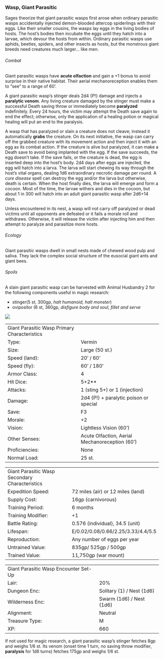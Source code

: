 ### Wasp, Giant Parasitic

Sages theorize that giant parasitic wasps first arose when ordinary parasitic wasps accidentally injected demon-blooded attercop spiderlings with their eggs. Like their smaller cousins, the wasps lay eggs in the living bodies of hosts. The host’s bodies then incubate the eggs until they hatch into a larvae, which devour the hosts from within. Ordinary parasitic wasps use aphids, beetles, spiders, and other insects as hosts, but the monstrous giant breeds need creatures much larger… like men.

###### Combat

Giant parasitic wasps have **acute olfaction** and gain a +1 bonus to avoid surprise in their native habitat. Their aerial mechanoreception enables them to “see” to a range of 60’.

A giant parasitic wasp’s stinger deals 2d4 {P!} damage and injects a **paralytic venom**. Any living creature damaged by the stinger must make a successful Death saving throw or immediately become **paralyzed** indefinitely. Every 24 hours, the victim may attempt the Death save again to end the effect; otherwise, only the application of a healing potion or magical healing will put an end to the paralysis.

A wasp that has paralyzed or slain a creature does not cleave; instead it automatically **grabs** the creature. On its next initiative, the wasp can carry off the grabbed creature with its movement action and then inject it with an egg as its combat action. If the creature is alive but paralyzed, it can make a Death save to avoid being implanted with the egg. If the save succeeds, the egg doesn’t take. If the save fails, or the creature is dead, the egg is inserted deep into the host’s body. 2d4 days after eggs are injected, the egg will hatch into a larva. The larva will start chewing its way through the host’s vital organs, dealing 1d6 extraordinary necrotic damage per round. A *cure disease* spell can destroy the egg and/or the larva but otherwise, death is certain. When the host finally dies, the larva will emerge and form a cocoon. Most of the time, the larvae withers and dies in the cocoon, but about 1 in 300 will hatch into an adult giant parasitic wasp after 2d6+14 days.

Unless encountered in its nest, a wasp will not carry off paralyzed or dead victims until all opponents are defeated or it fails a morale roll and withdraws. Otherwise, it will release the victim after injecting him and then attempt to paralyze and parasitize more hosts.

###### Ecology

Giant parasitic wasps dwell in small nests made of chewed wood pulp and saliva. They lack the complex social structure of the eusocial giant ants and giant bees.

###### Spoils

A slain giant parasitic wasp can be harvested with Animal Husbandry 2 for the following components useful in magic research:

* stinger(5 st, 300gp, *halt humanoid, halt monster*)
* ovipositor (6 st, 360gp, *disfigure body and soul, fillet and serve*

![](data:image/png;base64...)

|  |  |
| --- | --- |
| Giant Parasitic Wasp Primary Characteristics | |
| Type: | Vermin |
| Size: | Large (50 st.) |
| Speed (land): | 20’ / 60’ |
| Speed (fly): | 60’ / 180’ |
| Armor Class: | 4 |
| Hit Dice: | 5+2\*\* |
| Attacks: | 1 (sting 5+) or 1 (injection) |
| Damage: | 2d4 {P!} + paralytic poison or  special |
| Save: | F3 |
| Morale: | +2 |
| Vision: | Lightless Vision (60’) |
| Other Senses: | Acute Olfaction, Aerial Mechanoreception (60’) |
| Proficiencies: | None |
| Normal Load: | 25 st. |

|  |  |
| --- | --- |
| Giant Parasitic Wasp Secondary Characteristics | |
| Expedition Speed: | 72 miles (air) or 12 miles (land) |
| Supply Cost: | 16gp (carnivorous) |
| Training Period: | 6 months |
| Training Modifier: | +1 |
| Battle Rating: | 0.576 (individual), 34.5 (unit) |
| Lifespan: | E/0.02/0.08/0.66/2.25/3.33/4.4/5.5 |
| Reproduction: | Any number of eggs per year |
| Untrained Value: | 835gp/ 525gp / 500gp |
| Trained Value: | 11,750gp (war mount) |

|  |  |
| --- | --- |
| Giant Parasitic Wasp Encounter Set-Up | |
| Lair: | 20% |
| Dungeon Enc: | Solitary (1) / Nest (1d6) |
| Wilderness Enc: | Swarm (1d6) / Nest (1d6) |
| Alignment: | Neutral |
| Treasure Type: | M |
| XP: | 660 |

If not used for magic research, a giant parasitic wasp’s stinger fetches 8gp and weighs 1/6 st. Its venom (onset time 1 turn, no saving throw modifier, **paralysis** for 1d6 turns) fetches 175gp and weighs 1/6 st.
